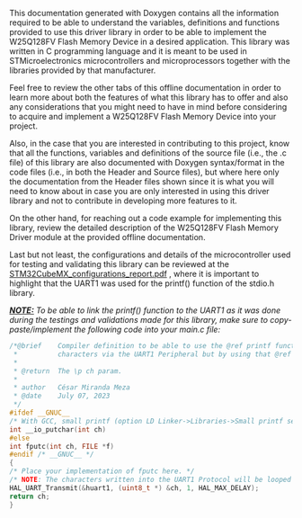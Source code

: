 This documentation generated with Doxygen contains all the information required to be able to understand the variables,
definitions and functions provided to use this driver library in order to be able to implement the W25Q128FV Flash
Memory Device in a desired application. This library was written in C programming language and it is meant to be used
in STMicroelectronics microcontrollers and microprocessors together with the libraries provided by that manufacturer.

Feel free to review the other tabs of this offline documentation in order to learn more about both the features of what
this library has to offer and also any considerations that you might need to have in mind before considering to acquire
and implement a W25Q128FV Flash Memory Device into your project.

Also, in the case that you are interested in contributing to this project, know that all the functions, variables and
definitions of the source file (i.e., the .c file) of this library are also documented with Doxygen syntax/format in
the code files (i.e., in both the Header and Source files), but where here only the documentation from the Header files
shown since it is what you will need to know about in case you are only interested in using this driver library and not
to contribute in developing more features to it.

On the other hand, for reaching out a code example for implementing this library, review the detailed description of the
W25Q128FV Flash Memory Driver module at the provided offline documentation.

Last but not least, the configurations and details of the microcontroller used for testing and validating this library
can be reviewed at the
<a href=https://github.com/Mortrack/W25Q128_STM_driver/blob/main/documentation/pdfs/STM32CubeMX_configurations_report.pdf>STM32CubeMX_configurations_report.pdf</a>
, where it is important to highlight that the UART1 was used for the printf() function of the stdio.h library.

<i><b><u>NOTE:</u></b> To be able to link the printf() function to the UART1 as it was done during the testings and
validations made for this library, make sure to copy-paste/implement the following code into your main.c file:</i>

```c
/*@brief	Compiler definition to be able to use the @ref printf function from stdio.h library in order to print
 *          characters via the UART1 Peripheral but by using that @ref printf function.
 *
 * @return	The \p ch param.
 *
 * author	César Miranda Meza
 * @date	July 07, 2023
 */
#ifdef __GNUC__
/* With GCC, small printf (option LD Linker->Libraries->Small printf set to 'Yes') calls __io_putchar(). */
int __io_putchar(int ch)
#else
int fputc(int ch, FILE *f)
#endif /* __GNUC__ */
{
/* Place your implementation of fputc here. */
/* NOTE: The characters written into the UART1 Protocol will be looped until the end of transmission. */
HAL_UART_Transmit(&huart1, (uint8_t *) &ch, 1, HAL_MAX_DELAY);
return ch;
}
```

